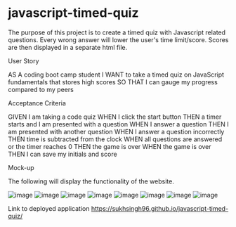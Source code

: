 # javascript-timed-quiz

The purpose of this project is to create a timed quiz with Javascript related questions. Every wrong answer will lower the user's time limit/score. Scores are then displayed in a separate html file.

User Story

AS A coding boot camp student
I WANT to take a timed quiz on JavaScript fundamentals that stores high scores
SO THAT I can gauge my progress compared to my peers

Acceptance Criteria

GIVEN I am taking a code quiz
WHEN I click the start button
THEN a timer starts and I am presented with a question
WHEN I answer a question
THEN I am presented with another question
WHEN I answer a question incorrectly
THEN time is subtracted from the clock
WHEN all questions are answered or the timer reaches 0
THEN the game is over
WHEN the game is over
THEN I can save my initials and score

Mock-up

The following will display the functionality of the website.

![image](https://user-images.githubusercontent.com/121911679/220404603-a8ccff35-a842-4708-ae9d-56db367bc0c1.png)
![image](https://user-images.githubusercontent.com/121911679/220404712-5df54ebe-8740-4305-ad70-67df2a164b50.png)
![image](https://user-images.githubusercontent.com/121911679/220404781-efdd82c9-69aa-4269-a9c3-244e9955124b.png)
![image](https://user-images.githubusercontent.com/121911679/220404858-aff1f1a7-15a7-4c6e-8ce3-ae185c69d63b.png)
![image](https://user-images.githubusercontent.com/121911679/220404915-0e24f80d-7da9-46d4-a7d5-3c1ea869b37b.png)
![image](https://user-images.githubusercontent.com/121911679/220405003-0b85960b-2b8c-40da-b83a-c44b32a7dad8.png)
![image](https://user-images.githubusercontent.com/121911679/220405185-8d42dbc3-503f-419e-bb1e-0150be259270.png)
![image](https://user-images.githubusercontent.com/121911679/220405281-0bfecba3-0eb3-42eb-96d8-7ba50180b4b7.png)

Link to deployed application
https://sukhsingh96.github.io/javascript-timed-quiz/
